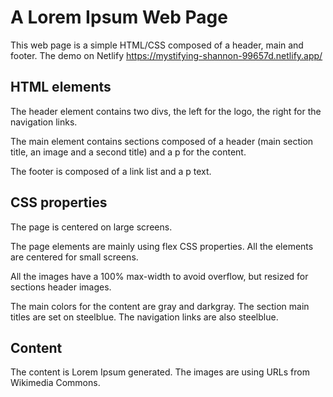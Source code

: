 # A Lorem Ipsum Web Page

This web page is a simple HTML/CSS composed of a header, main and footer.
The demo on Netlify https://mystifying-shannon-99657d.netlify.app/

## HTML elements

The header element contains two divs, the left for the logo, the right
for the navigation links.

The main element contains sections composed of a header (main section title,
an image and a second title) and a p for the content.

The footer is composed of a link list and a p text.

## CSS properties

The page is centered on large screens.

The page elements are mainly using flex CSS properties. All the elements
are centered for small screens.

All the images have a 100% max-width to avoid overflow, but resized for sections
header images.

The main colors for the content are gray and darkgray. The section main titles are
set on steelblue. The navigation links are also steelblue.

## Content

The content is Lorem Ipsum generated. The images are using URLs from Wikimedia
Commons.
